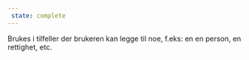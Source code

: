 ```yaml
---
 state: complete
---
```

Brukes i tilfeller der brukeren kan legge til noe, f.eks: en en person, en rettighet, etc.
